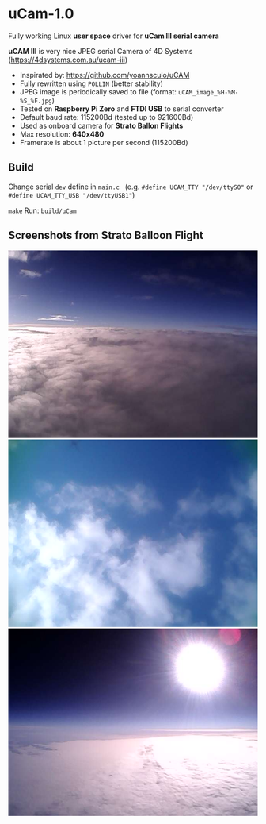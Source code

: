 
# uCam-1.0
Fully working Linux **user space** driver for **uCam III serial camera** 

**uCAM III** is very nice  JPEG serial Camera of 4D Systems (https://4dsystems.com.au/ucam-iii)
- Inspirated by: https://github.com/yoannsculo/uCAM
- Fully rewritten using `POLLIN` (better stability)
- JPEG image is periodically saved to file (format: `uCAM_image_%H-%M-%S_%F.jpg`)
- Tested on **Raspberry Pi Zero** and **FTDI USB** to serial converter 
- Default baud rate: 115200Bd (tested up to 921600Bd)
- Used as onboard camera for **Strato Ballon Flights**
- Max resolution: **640x480**
- Framerate is about 1 picture per second (115200Bd)

## Build
Change serial `dev`  define in  `main.c ` (e.g. `#define UCAM_TTY "/dev/ttyS0"` or `#define UCAM_TTY_USB "/dev/ttyUSB1"`)

`make` 
Run:  `build/uCam`

## Screenshots from Strato Balloon Flight
![Strato flight 1](https://github.com/pavelfpl/uCam-1.0/blob/master/uCAM_image_21-41-13_2018-11-30.jpg)
![Strato flight 2](https://github.com/pavelfpl/uCam-1.0/blob/master/uCAM_image_22-24-29_2018-09-21.jpg)
![Strato flight 3](https://github.com/pavelfpl/uCam-1.0/blob/master/uCAM_image_23-32-35_2018-11-30.jpg)

